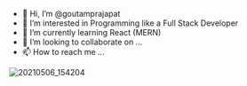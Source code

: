 - 👋 Hi, I’m @goutamprajapat
- 👀 I’m interested in Programming like a Full Stack Developer 
- 🌱 I’m currently learning React (MERN)
- 💞️ I’m looking to collaborate on ...
- 📫 How to reach me ...

<!---
goutamprajapat/goutamprajapat is a ✨ special ✨ repository because its `README.md` (this file) appears on your GitHub profile.
You can click the Preview link to take a look at your changes.
--->

![20210506_154204](https://user-images.githubusercontent.com/84739048/179404367-d238bf4c-6b31-4549-8868-638ba4776443.png)
